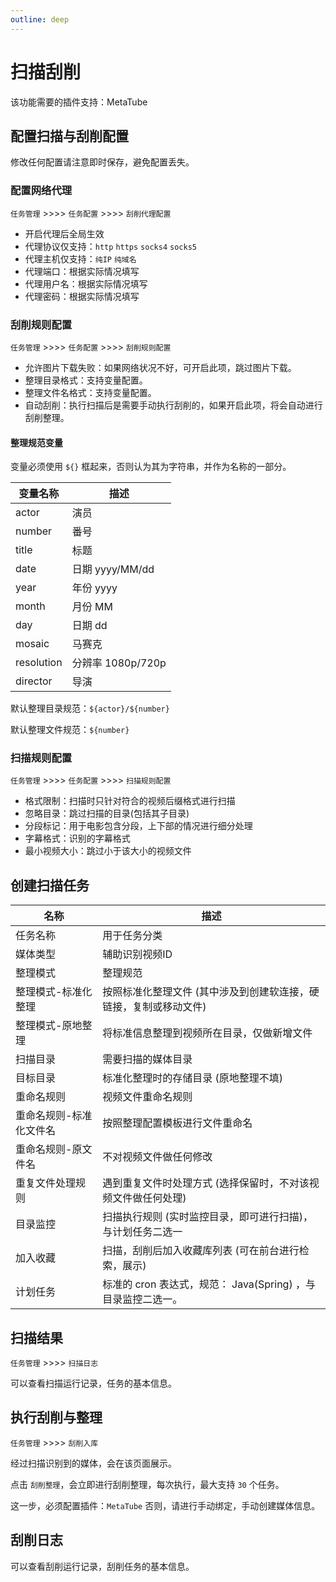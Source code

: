 ```yaml
---
outline: deep
---
```


# 扫描刮削

该功能需要的插件支持：<a-tag color="blue">MetaTube</a-tag>

## 配置扫描与刮削配置

修改任何配置请注意即时保存，避免配置丢失。

### 配置网络代理

`任务管理` >>>> `任务配置` >>>> `刮削代理配置`

+ 开启代理后全局生效
+ 代理协议仅支持：`http` `https` `socks4` `socks5`
+ 代理主机仅支持：`纯IP` `纯域名`
+ 代理端口：根据实际情况填写
+ 代理用户名：根据实际情况填写
+ 代理密码：根据实际情况填写

### 刮削规则配置

`任务管理` >>>> `任务配置` >>>> `刮削规则配置`

+ 允许图片下载失败：如果网络状况不好，可开启此项，跳过图片下载。
+ 整理目录格式：支持变量配置。
+ 整理文件名格式：支持变量配置。
+ 自动刮削：执行扫描后是需要手动执行刮削的，如果开启此项，将会自动进行刮削整理。

#### 整理规范变量

变量必须使用 `${}` 框起来，否则认为其为字符串，并作为名称的一部分。


| 变量名称   | 描述              |
| ---------- | ----------------- |
| actor      | 演员              |
| number     | 番号              |
| title      | 标题              |
| date       | 日期 yyyy/MM/dd   |
| year       | 年份 yyyy         |
| month      | 月份 MM           |
| day        | 日期 dd           |
| mosaic     | 马赛克            |
| resolution | 分辨率 1080p/720p |
| director   | 导演              |

默认整理目录规范：`${actor}/${number}`

默认整理文件规范：`${number}`

### 扫描规则配置

`任务管理` >>>> `任务配置` >>>> `扫描规则配置`

+ 格式限制：扫描时只针对符合的视频后缀格式进行扫描
+ 忽略目录：跳过扫描的目录(包括其子目录)
+ 分段标记：用于电影包含分段，上下部的情况进行细分处理
+ 字幕格式：识别的字幕格式
+ 最小视频大小：跳过小于该大小的视频文件

## 创建扫描任务

<a-image src="/images/quick/scan-scrape-001.png" />

| 名称                    | 描述                                                              |
| ----------------------- | ----------------------------------------------------------------- |
| 任务名称                | 用于任务分类                                                      |
| 媒体类型                | 辅助识别视频ID                                                    |
| 整理模式                | 整理规范                                                          |
| 整理模式-标准化整理     | 按照标准化整理文件 (其中涉及到创建软连接，硬链接，复制或移动文件) |
| 整理模式-原地整理       | 将标准信息整理到视频所在目录，仅做新增文件                        |
| 扫描目录                | 需要扫描的媒体目录                                                |
| 目标目录                | 标准化整理时的存储目录 (原地整理不填)                             |
| 重命名规则              | 视频文件重命名规则                                                |
| 重命名规则-标准化文件名 | 按照整理配置模板进行文件重命名                                    |
| 重命名规则-原文件名     | 不对视频文件做任何修改                                            |
| 重复文件处理规则        | 遇到重复文件时处理方式 (选择保留时，不对该视频文件做任何处理)     |
| 目录监控                | 扫描执行规则 (实时监控目录，即可进行扫描)，与计划任务二选一       |
| 加入收藏                | 扫描，刮削后加入收藏库列表 (可在前台进行检索，展示)               |
| 计划任务                | 标准的 cron 表达式，规范： Java(Spring) ，与目录监控二选一。      |




## 扫描结果

`任务管理` >>>> `扫描日志`

可以查看扫描运行记录，任务的基本信息。

## 执行刮削与整理

`任务管理` >>>> `刮削入库`

经过扫描识别到的媒体，会在该页面展示。

点击 `刮削整理`，会立即进行刮削整理，每次执行，最大支持 `30` 个任务。

这一步，必须配置插件：`MetaTube` 否则，请进行手动绑定，手动创建媒体信息。

## 刮削日志

可以查看刮削运行记录，刮削任务的基本信息。